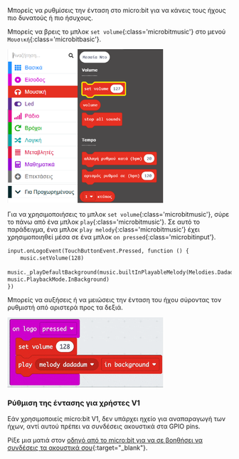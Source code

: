 Μπορείς να ρυθμίσεις την ένταση στο micro:bit για να κάνεις τους ήχους πιο δυνατούς ή πιο ήσυχους.

Μπορείς να βρεις το μπλοκ `set volume`{:class='microbitmusic'} στο μενού `Μουσική`{:class='microbitbasic'}.

<img src="images/music-menu.png" alt="The Music menu expanded, with the `set volume` block highlighted." width="350"/>

Για να χρησιμοποιήσεις το μπλοκ `set volume`{:class='microbitmusic'}, σύρε το πάνω από ένα μπλοκ `play`{:class='microbitmusic'}.
Σε αυτό το παράδειγμα, ένα μπλοκ `play melody`{:class='microbitmusic'} έχει χρησιμοποιηθεί μέσα σε ένα μπλοκ `on pressed`{:class='microbitinput'}.

```microbit
input.onLogoEvent(TouchButtonEvent.Pressed, function () {
    music.setVolume(128)
    music._playDefaultBackground(music.builtInPlayableMelody(Melodies.Dadadadum), music.PlaybackMode.InBackground)
})
```

Μπορείς να αυξήσεις ή να μειώσεις την ένταση του ήχου σύροντας τον ρυθμιστή από αριστερά προς τα δεξιά.

<img src="images/volume-slider.gif" alt="Animation showing the drop-down slider on the 'set volume' block. The value is clicked to reveal the slider and the volume is adjusted by moving the slider to the left or right." width="350"/>

### Ρύθμιση της έντασης για χρήστες V1

Εάν χρησιμοποιείς micro:bit V1, δεν υπάρχει ηχείο για αναπαραγωγή των ήχων, αντί αυτού πρέπει να συνδέσεις ακουστικά στα GPIO pins.

Ρίξε μια ματιά στον [οδηγό από το micro:bit για να σε βοηθήσει να συνδέσεις τα ακουστικά σου](https://makecode.microbit.org/projects/hack-your-headphones/make){:target="_blank"}.
